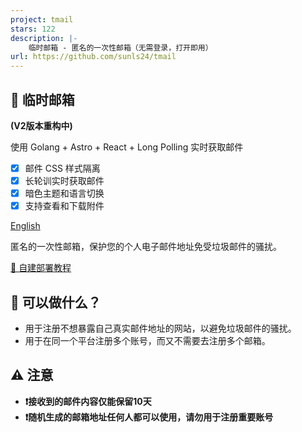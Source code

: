 ```yaml
---
project: tmail
stars: 122
description: |-
    临时邮箱 - 匿名的一次性邮箱（无需登录，打开即用）
url: https://github.com/sunls24/tmail
---
```


## 📮 临时邮箱

**(V2版本重构中)**

使用 Golang + Astro + React + Long Polling 实时获取邮件

- [x] 邮件 CSS 样式隔离
- [x] 长轮训实时获取邮件
- [x] 暗色主题和语言切换
- [x] 支持查看和下载附件

[English](README-en.md)

匿名的一次性邮箱，保护您的个人电子邮件地址免受垃圾邮件的骚扰。

[🧰 自建部署教程](deploy.md)

## 🎉 可以做什么？

- 用于注册不想暴露自己真实邮件地址的网站，以避免垃圾邮件的骚扰。
- 用于在同一个平台注册多个账号，而又不需要去注册多个邮箱。

## ⚠️ 注意

- **❗接收到的邮件内容仅能保留10天**
- **❗随机生成的邮箱地址任何人都可以使用，请勿用于注册重要账号**
